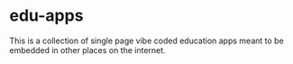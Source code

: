 # edu-apps
This is a collection of single page vibe coded education apps meant to be embedded in other places on the internet.

